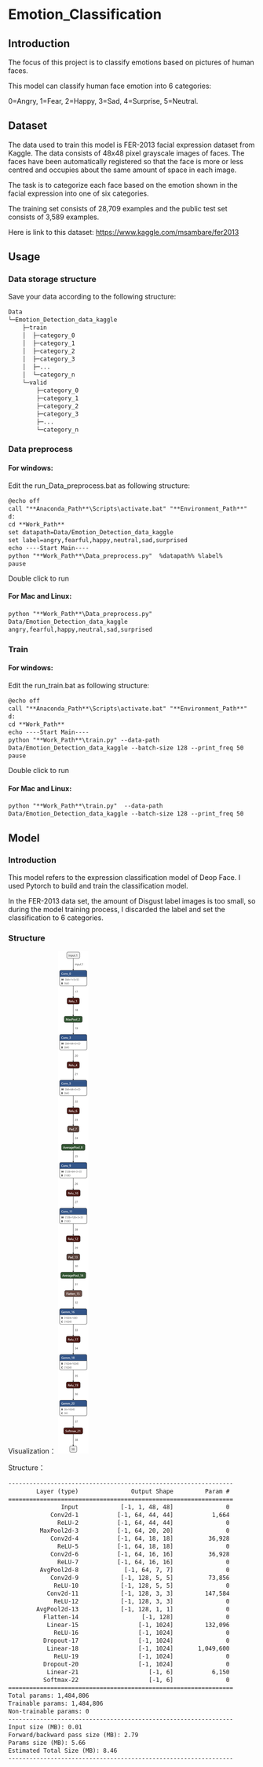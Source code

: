 # Emotion_Classification

## Introduction

The focus of this project is to classify emotions based on pictures of human faces.

This model can classify human face emotion into 6 categories: 

0=Angry, 1=Fear, 2=Happy, 3=Sad, 4=Surprise, 5=Neutral.

## Dataset

The data used to train this model is FER-2013 facial expression dataset from Kaggle. The data consists of 48x48 pixel grayscale images of faces. The faces have been automatically registered so that the face is more or less centred and occupies about the same amount of space in each image.

The task is to categorize each face based on the emotion shown in the facial expression into one of six categories.

The training set consists of 28,709 examples and the public test set consists of 3,589 examples.

Here is link to this dataset: https://www.kaggle.com/msambare/fer2013


## Usage
### Data storage structure
Save your data according to the following structure:

    Data
    └─Emotion_Detection_data_kaggle
        ├─train
        │  ├─category_0
        │  ├─category_1
        │  ├─category_2
        │  ├─category_3
        │  ├─...
        │  └─category_n
        └─valid
            ├─category_0
            ├─category_1
            ├─category_2
            ├─category_3
            ├─...
            └─category_n
### Data preprocess
#### For windows:
Edit the run_Data_preprocess.bat as following structure:

    @echo off
    call "**Anaconda_Path**\Scripts\activate.bat" "**Environment_Path**"
    d:
    cd **Work_Path**
    set datapath=Data/Emotion_Detection_data_kaggle
    set label=angry,fearful,happy,neutral,sad,surprised
    echo ----Start Main----
    python "**Work_Path**\Data_preprocess.py"  %datapath% %label%
    pause
    
Double click to run
#### For Mac and Linux:
    python "**Work_Path**\Data_preprocess.py"  Data/Emotion_Detection_data_kaggle angry,fearful,happy,neutral,sad,surprised

### Train
#### For windows:
Edit the run_train.bat as following structure:

    @echo off
    call "**Anaconda_Path**\Scripts\activate.bat" "**Environment_Path**"
    d:
    cd **Work_Path**
    echo ----Start Main----
    python "**Work_Path**\train.py" --data-path Data/Emotion_Detection_data_kaggle --batch-size 128 --print_freq 50
    pause
Double click to run
#### For Mac and Linux:
    python "**Work_Path**\train.py"  --data-path Data/Emotion_Detection_data_kaggle --batch-size 128 --print_freq 50


## Model
### Introduction
This model refers to the expression classification model of Deop Face. I used Pytorch to build and train the classification model.

In the FER-2013 data set, the amount of Disgust label images is too small, so during the model training process, I discarded the label and set the classification to 6 categories.

### Structure
Visualization：
![image](https://github.com/cswyx-nn/Emoji_Match/blob/main/Emotion_Classification/image/Model_Structure.png)

Structure：

    ----------------------------------------------------------------
            Layer (type)               Output Shape         Param #
    ================================================================
                   Input            [-1, 1, 48, 48]               0 
                Conv2d-1           [-1, 64, 44, 44]           1,664
                  ReLU-2           [-1, 64, 44, 44]               0
             MaxPool2d-3           [-1, 64, 20, 20]               0
                Conv2d-4           [-1, 64, 18, 18]          36,928
                  ReLU-5           [-1, 64, 18, 18]               0
                Conv2d-6           [-1, 64, 16, 16]          36,928
                  ReLU-7           [-1, 64, 16, 16]               0
             AvgPool2d-8             [-1, 64, 7, 7]               0
                Conv2d-9            [-1, 128, 5, 5]          73,856
                 ReLU-10            [-1, 128, 5, 5]               0
               Conv2d-11            [-1, 128, 3, 3]         147,584
                 ReLU-12            [-1, 128, 3, 3]               0
            AvgPool2d-13            [-1, 128, 1, 1]               0
              Flatten-14                  [-1, 128]               0
               Linear-15                 [-1, 1024]         132,096
                 ReLU-16                 [-1, 1024]               0
              Dropout-17                 [-1, 1024]               0
               Linear-18                 [-1, 1024]       1,049,600
                 ReLU-19                 [-1, 1024]               0
              Dropout-20                 [-1, 1024]               0
               Linear-21                    [-1, 6]           6,150
              Softmax-22                    [-1, 6]               0
    ================================================================
    Total params: 1,484,806
    Trainable params: 1,484,806
    Non-trainable params: 0
    ----------------------------------------------------------------
    Input size (MB): 0.01
    Forward/backward pass size (MB): 2.79
    Params size (MB): 5.66
    Estimated Total Size (MB): 8.46
    ----------------------------------------------------------------



